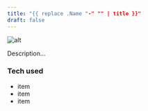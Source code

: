 ```yaml
---
title: "{{ replace .Name "-" "" | title }}"
draft: false
---
```


![alt](//via.placeholder.com/640x150)

Description...

### Tech used

* item
* item
* item
